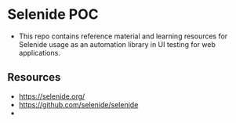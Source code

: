 # Selenide POC

* This repo contains reference material and learning resources for Selenide usage as an automation library in UI testing
  for web applications.


## Resources

* https://selenide.org/
* https://github.com/selenide/selenide
* 
